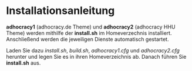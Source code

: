 Installationsanleitung
==============

**adhocracy1** (adhocracy.de Theme) und **adhocracy2** (adhocracy HHU Theme) werden mithilfe der **install.sh** im Homeverzechnis installiert. Anschließend werden die jeweiligen Dienste automatisch gestartet.


Laden Sie dazu *install.sh*, *build.sh*, *adhocracy1.cfg* und *adhocracy2.cfg* herunter und legen Sie es in ihren Homeverzeichnis ab. Danach führen Sie **install.sh** aus.

